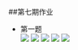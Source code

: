 ##第七期作业
* 第一题<br>
![](https://github.com/weiyunling/pic/blob/master/2016-2-29/100%25%20loss.png)
![](https://github.com/weiyunling/pic/blob/master/2016-2-29/3G.png)
![](https://github.com/weiyunling/pic/blob/master/2016-2-29/DSL.png)
![](https://github.com/weiyunling/pic/blob/master/2016-2-29/Edge.png)
![](https://github.com/weiyunling/pic/blob/master/2016-2-29/High%20Latency%20DNS.png)
